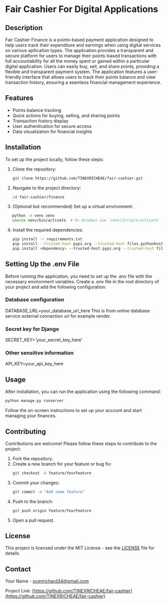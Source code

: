 # Fair Cashier For Digital Applications

## Description
Fair Cashier Finance is a points-based payment application designed to help users track their expenditure and earnings when using digital services on various apllication types. The application provides a transparent and secure platform for users to manage their points-based transactions with full accountability for all the money spent or gained within a particular digital application. Users can easily buy, sell, and share points, providing a flexible and transparent payment system. The application features a user-friendly interface that allows users to track their points balance and view transaction history, ensuring a seamless financial management experience.

## Features
- Points balance tracking
- Quick actions for buying, selling, and sharing points
- Transaction history display
- User authentication for secure access
- Data visualization for financial insights
## Installation
To set up the project locally, follow these steps:

1. Clone the repository:
   ```bash
   git clone https://github.com/TINEXRICHEAE/fair-cashier.git
   ```
2. Navigate to the project directory:
   ```bash
   cd fair-cashier/finance
   ```
3. (Optional but recommended) Set up a virtual environment:
```bash
   python -m venv venv
   source venv/bin/activate  # On Windows use `venv\Scripts\activate`
   ```
4. Install the required dependencies:
   ```bash
   pip install -r requirements.txt
   pip install --trusted-host pypi.org --trusted-host files.pythonhosted.org -r requirements.txt
   pip install <dependency> --trusted-host pypi.org --trusted-host files.pythonhosted.org # for specific dependencies
   ```
## Setting Up the .env File
Before running the application, you need to set up the .env file with the necessary environment variables. Create a .env file in the root directory of your project and add the following configuration:
### Database configuration
DATABASE_URL=your_database_url_here
This is from online database service external connection url for example render.
### Secret key for Django
SECRET_KEY='your_secret_key_here'

### Other sensitive information
API_KEY=your_api_key_here
## Usage
After installation, you can run the application using the following command:

```bash
python manage.py runserver
```

Follow the on-screen instructions to set up your account and start managing your finances.

## Contributing
Contributions are welcome! Please follow these steps to contribute to the project:

1. Fork the repository.
2. Create a new branch for your feature or bug fix:
   ```bash
   git checkout -b feature/YourFeature
   ```
3. Commit your changes:
   ```bash
   git commit -m "Add some feature"
   ```
4. Push to the branch:
   ```bash
   git push origin feature/YourFeature
   ```
5. Open a pull request.

## License
This project is licensed under the MIT License - see the [LICENSE](LICENSE) file for details.

## Contact
Your Name - [ocenrichard34@gmail.com](mailto:ocenrichard34@gmail.com)

Project Link: [https://github.com/TINEXRICHEAE/fair-cashier](https://github.com/TINEXRICHEAE/fair-cashier)

